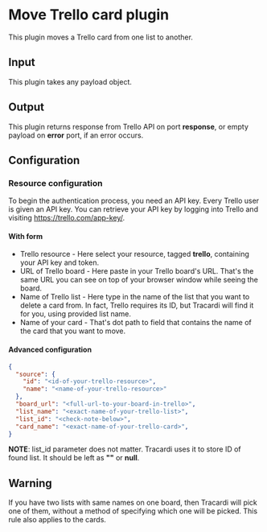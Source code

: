 # Move Trello card plugin

This plugin moves a Trello card from one list to another.

## Input
This plugin takes any payload object.

## Output
This plugin returns response from Trello API on port **response**, or empty payload
on **error** port, if an error occurs.

## Configuration

### Resource configuration

To begin the authentication process, you need an API key. Every Trello user is given an API key. You can retrieve your 
API key by logging into Trello and visiting https://trello.com/app-key/.


#### With form
- Trello resource - Here select your resource, tagged **trello**, containing your API key
  and token.
- URL of Trello board - Here paste in your Trello board's URL. That's the same URL you can see
  on top of your browser window while seeing the board.
- Name of Trello list - Here type in the name of the list that you want to delete a card from.
  In fact, Trello requires its ID, but Tracardi will find it for you, using provided list name.
- Name of your card - That's dot path to field that contains the name of the card that you want to move.

#### Advanced configuration
```json
{
  "source": {
    "id": "<id-of-your-trello-resource>",
    "name": "<name-of-your-trello-resource>"
  },
  "board_url": "<full-url-to-your-board-in-trello>",
  "list_name": "<exact-name-of-your-trello-list>",
  "list_id": "<check-note-below>",
  "card_name": "<exact-name-of-your-trello-card>",
}
```
**NOTE**: list_id parameter does not matter. Tracardi uses it to store ID of found list.
It should be left as **""** or **null**.

## Warning
If you have two lists with same names on one board, then Tracardi will pick one of them,
without a method of specifying which one will be picked. This rule also applies to the cards.


